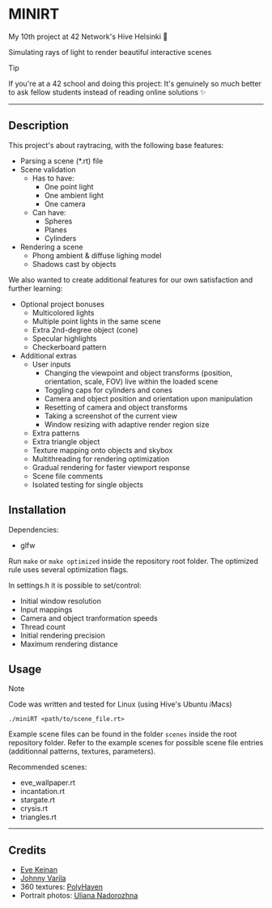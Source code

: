 # MINIRT

My 10th project at 42 Network's Hive Helsinki 🐝

Simulating rays of light to render beautiful interactive scenes

> [!TIP]
> If you're at a 42 school and doing this project: It's genuinely so much better to ask fellow students instead of reading online solutions ✨

---

## Description

This project's about raytracing, with the following base features:
- Parsing a scene (*.rt) file
- Scene validation
    - Has to have:
        - One point light
        - One ambient light
        - One camera
    - Can have:
        - Spheres
        - Planes
        - Cylinders
- Rendering a scene
    - Phong ambient & diffuse lighing model
    - Shadows cast by objects

We also wanted to create additional features for our own satisfaction and further learning:
- Optional project bonuses
    - Multicolored lights
    - Multiple point lights in the same scene
    - Extra 2nd-degree object (cone)
    - Specular highlights
    - Checkerboard pattern
- Additional extras
    - User inputs
        - Changing the viewpoint and object transforms (position, orientation, scale, FOV) live within the loaded scene
        - Toggling caps for cylinders and cones
        - Camera and object position and orientation upon manipulation
        - Resetting of camera and object transforms
        - Taking a screenshot of the current view
        - Window resizing with adaptive render region size
    - Extra patterns
    - Extra triangle object
    - Texture mapping onto objects and skybox
    - Multithreading for rendering optimization
    - Gradual rendering for faster viewport response
    - Scene file comments
    - Isolated testing for single objects

## Installation

Dependencies:
- glfw

Run `make` or `make optimized` inside the repository root folder. The optimized rule uses several optimization flags.

In settings.h it is possible to set/control:
- Initial window resolution
- Input mappings
- Camera and object tranformation speeds
- Thread count
- Initial rendering precision
- Maximum rendering distance

## Usage

> [!NOTE]
> Code was written and tested for Linux (using Hive's Ubuntu iMacs)

```./miniRT <path/to/scene_file.rt>```

Example scene files can be found in the folder `scenes` inside the root repository folder. Refer to the example
scenes for possible scene file entries (additionnal patterns, textures, parameters).

Recommended scenes:
- eve_wallpaper.rt
- incantation.rt
- stargate.rt
- crysis.rt
- triangles.rt

---

## Credits

- [Eve Keinan](https://github.com/EvAvKein)
- [Johnny Varila](https://github.com/zoni527)
- 360 textures: [PolyHaven](https://polyhaven.com/hdris)
- Portrait photos: [Uliana Nadorozhna](https://www.instagram.com/nadorozhna_uliana/)
